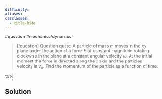 ```yaml
---
difficulty: 
aliases: 
cssclasses:
  - title-hide
---
```

#question #mechanics/dynamics 

> [!question] Question 
> ques:: A particle of mass $m$ moves in the $xy$ plane under the action of a force $F$ of constant magnitude rotating clockwise in the plane at a constant angular velocity $\omega$. At the initial moment the force is directed along the $x \text{ axis}$ and the particles velocity is $v_{o}$. Find the momentum of the particle as a function of time.

%%
## Solution


